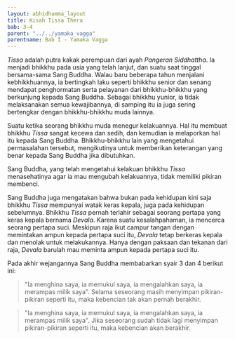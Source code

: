 ```yaml
---
layout: abhidhamma_layout
title: Kisah Tissa Thera
bab: 3-4
parent: "../../yamaka_vagga"
parentname: Bab I - Yamaka Vagga
---
```


*Tissa* adalah putra kakak perempuan dari ayah *Pangeran Siddhattha*. Ia menjadi bhikkhu pada usia yang telah lanjut, dan suatu saat tinggal bersama-sama Sang Buddha. Walau baru beberapa tahun menjalani kebhikkhuannya, ia bertingkah laku seperti bhikkhu senior dan senang mendapat penghormatan serta pelayanan dari bhikkhu-bhikkhu yang berkunjung kepada Sang Buddha. Sebagai bhikkhu yunior, ia tidak melaksanakan semua kewajibannya, di samping itu ia juga sering bertengkar dengan bhikkhu-bhikkhu muda lainnya.

Suatu ketika seorang bhikkhu muda menegur kelakuannya. Hal itu membuat bhikkhu *Tissa* sangat kecewa dan sedih, dan kemudian ia melaporkan hal itu kepada Sang Buddha. Bhikkhu-bhikkhu lain yang mengetahui permasalahan tersebut, mengikutinya untuk memberikan keterangan yang benar kepada Sang Buddha jika dibutuhkan.

Sang Buddha, yang telah mengetahui kelakuan bhikkhu *Tissa* menasehatinya agar ia mau mengubah kelakuannya, tidak memiliki pikiran membenci.

Sang Buddha juga mengatakan bahwa bukan pada kehidupan kini saja bhikkhu *Tissa* mempunyai watak keras kepala, juga pada kehidupan sebelumnya. Bhikkhu *Tissa* pernah terlahir sebagai seorang pertapa yang keras kepala bernama *Devala*. Karena suatu kesalahpahaman, ia mencerca seorang pertapa suci. Meskipun raja ikut campur tangan dengan memintakan ampun kepada pertapa suci itu, *Devala* tetap berkeras kepala dan menolak untuk melakukannya. Hanya dengan paksaan dan tekanan dari raja, *Devala* barulah mau meminta ampun kepada pertapa suci itu.

Pada akhir wejangannya Sang Buddha membabarkan syair 3 dan 4 berikut ini:

> "Ia menghina saya, ia memukul saya, ia mengalahkan saya, ia merampas milik saya". Selama seseorang masih menyimpan pikiran-pikiran seperti itu, maka kebencian tak akan pernah berakhir.

> "Ia menghina saya, ia memukul saya, ia mengalahkan saya, ia merampas milik saya". Jika seseorang sudah tidak lagi menyimpan pikiran-pikiran seperti itu, maka kebencian akan berakhir.